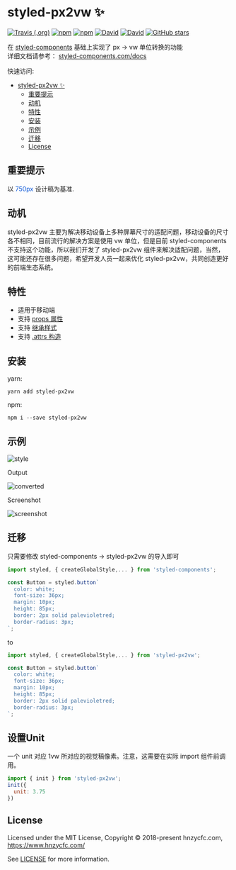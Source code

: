 # styled-px2vw ✨
[![Travis (.org)](https://img.shields.io/travis/hnzycfcfed/styled-px2vw.svg?style=flat-square)](https://travis-ci.org/hnzycfcfed/styled-px2vw)
[![npm](https://img.shields.io/npm/v/styled-px2vw.svg?style=flat-square)](https://www.npmjs.com/package/styled-px2vw)
[![npm](https://img.shields.io/npm/dm/styled-px2vw.svg?style=flat-square)](https://www.npmjs.com/package/styled-px2vw)
[![David](https://img.shields.io/david/hnzycfcfed/styled-px2vw.svg?style=flat-square)](https://www.npmjs.com/package/styled-px2vw)
[![David](https://img.shields.io/david/dev/hnzycfcfed/styled-px2vw.svg?style=flat-square)](https://www.npmjs.com/package/styled-px2vw)
[![GitHub stars](https://img.shields.io/github/stars/hnzycfcfed/styled-px2vw.svg?style=flat-square)](https://github.com/hnzycfcfed/styled-px2vw/stargazers)

在 [styled-components](https://www.styled-components.com/) 基础上实现了 px -> vw 单位转换的功能 <br>
详细文档请参考： [styled-components.com/docs](https://www.styled-components.com/docs)

快速访问:

- [styled-px2vw ✨](#styled-px2vw-%E2%9C%A8)
  - [重要提示](#%E9%87%8D%E8%A6%81%E6%8F%90%E7%A4%BA)
  - [动机](#%E5%8A%A8%E6%9C%BA)
  - [特性](#%E7%89%B9%E6%80%A7)
  - [安装](#%E5%AE%89%E8%A3%85)
  - [示例](#%E7%A4%BA%E4%BE%8B)
  - [迁移](#%E8%BF%81%E7%A7%BB)
  - [License](#license)

## 重要提示
以 <font color=#0e59d8>750px</font> 设计稿为基准.

## 动机
styled-px2vw 主要为解决移动设备上多种屏幕尺寸的适配问题，移动设备的尺寸各不相同，目前流行的解决方案是使用 vw 单位，但是目前 styled-components 不支持这个功能，所以我们开发了 styled-px2vw 组件来解决适配问题，当然，这可能还存在很多问题，希望开发人员一起来优化 styled-px2vw，共同创造更好的前端生态系统。

## 特性
- 适用于移动端
- 支持 [props 属性](https://www.styled-components.com/docs/basics#adapting-based-on-props)
- 支持 [继承样式](https://www.styled-components.com/docs/basics#extending-styles)
- 支持 [.attrs 构造](https://www.styled-components.com/docs/api#attrs)

## 安装
yarn:
```
yarn add styled-px2vw
```
npm:
```
npm i --save styled-px2vw
```

## 示例
![style](/docs/images/style.png)

Output

![converted](/docs/images/converted.png)

Screenshot

![screenshot](/docs/screenshot/screenshot.png)

## 迁移
只需要修改 styled-components -> styled-px2vw 的导入即可

```javascript
import styled, { createGlobalStyle,... } from 'styled-components';

const Button = styled.button`
  color: white;
  font-size: 36px;
  margin: 10px;
  height: 85px;
  border: 2px solid palevioletred;
  border-radius: 3px;
`;
```
to
```javascript
import styled, { createGlobalStyle,... } from 'styled-px2vw';

const Button = styled.button`
  color: white;
  font-size: 36px;
  margin: 10px;
  height: 85px;
  border: 2px solid palevioletred;
  border-radius: 3px;
`;
```

## 设置Unit
一个 unit 对应 1vw 所对应的视觉稿像素。注意，这需要在实际 import 组件前调用。
```javascript
import { init } from 'styled-px2vw';
init({
  unit: 3.75
})
```

## License

Licensed under the MIT License, Copyright © 2018-present hnzycfc.com, https://www.hnzycfc.com/

See [LICENSE](./LICENSE) for more information.
